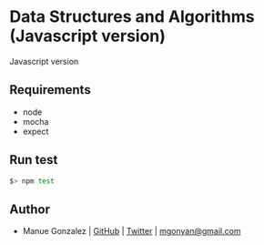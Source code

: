 Data Structures and Algorithms (Javascript version)
===================================================

Javascript version

## Requirements

- node
- mocha
- expect

## Run test

```sh
$> npm test
```

## Author

- Manue Gonzalez | [GitHub](https://github.com/mgonyan) | [Twitter](https://twitter.com/mgonyan) | <mgonyan@gmail.com>

